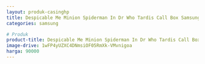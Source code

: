 ```yaml
---
layout: produk-casinghp
title: Despicable Me Minion Spiderman In Dr Who Tardis Call Box Samsung Galaxy S9 Case
categories: samsung

# Produk
product-title: Despicable Me Minion Spiderman In Dr Who Tardis Call Box Samsung Galaxy S9 Case
image-drive: 1wFP4yUZXC4DNmsiOF05RmXk-VMvnigoa
harga: 90000
---
```

